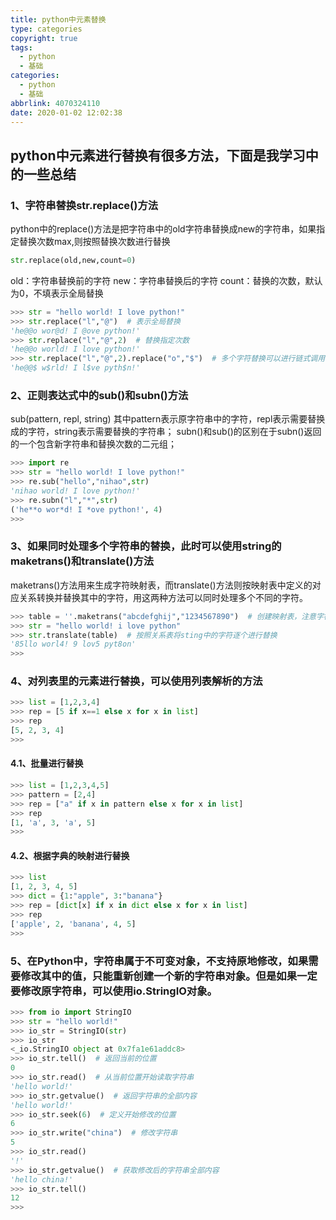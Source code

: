 ```yaml
---
title: python中元素替换
type: categories
copyright: true
tags:
  - python
  - 基础
categories:
  - python
  - 基础
abbrlink: 4070324110
date: 2020-01-02 12:02:38
---
```


## python中元素进行替换有很多方法，下面是我学习中的一些总结

### 1、字符串替换str.replace()方法

python中的replace()方法是把字符串中的old字符串替换成new的字符串，如果指定替换次数max,则按照替换次数进行替换
```python
str.replace(old,new,count=0)
```
<!--more-->

old：字符串替换前的字符
new：字符串替换后的字符
count：替换的次数，默认为0，不填表示全局替换

```python
>>> str = "hello world! I love python!"
>>> str.replace("l","@")  # 表示全局替换
'he@@o wor@d! I @ove python!'
>>> str.replace("l","@",2)  # 替换指定次数
'he@@o world! I love python!'
>>> str.replace("l","@",2).replace("o","$")  # 多个字符替换可以进行链式调用replace()方法
'he@@$ w$rld! I l$ve pyth$n!'
```

### 2、正则表达式中的sub()和subn()方法
sub(pattern, repl, string)
其中pattern表示原字符串中的字符，repl表示需要替换成的字符，string表示需要替换的字符串；
subn()和sub()的区别在于subn()返回的一个包含新字符串和替换次数的二元组；

```python
>>> import re
>>> str = "hello world! I love python!"
>>> re.sub("hello","nihao",str)  
'nihao world! I love python!'
>>> re.subn("l","*",str)
('he**o wor*d! I *ove python!', 4)
>>> 
```
### 3、如果同时处理多个字符串的替换，此时可以使用string的maketrans()和translate()方法

maketrans()方法用来生成字符映射表，而translate()方法则按映射表中定义的对应关系转换并替换其中的字符，用这两种方法可以同时处理多个不同的字符。

```python
>>> table = ''.maketrans("abcdefghij","1234567890")  # 创建映射表，注意字符串的长度要一致，达到一一对应的目的
>>> str = "hello world! i love python"
>>> str.translate(table)  # 按照关系表将sting中的字符逐个进行替换
'85llo worl4! 9 lov5 pyt8on'
>>> 
```
### 4、对列表里的元素进行替换，可以使用列表解析的方法

```python
>>> list = [1,2,3,4]
>>> rep = [5 if x==1 else x for x in list]
>>> rep
[5, 2, 3, 4]
>>> 

```

#### 4.1、批量进行替换

```python
>>> list = [1,2,3,4,5]
>>> pattern = [2,4]
>>> rep = ["a" if x in pattern else x for x in list]
>>> rep
[1, 'a', 3, 'a', 5]
>>> 

```
#### 4.2、根据字典的映射进行替换

```python
>>> list
[1, 2, 3, 4, 5]
>>> dict = {1:"apple", 3:"banana"}
>>> rep = [dict[x] if x in dict else x for x in list]
>>> rep
['apple', 2, 'banana', 4, 5]
>>> 

```

### 5、在Python中，字符串属于不可变对象，不支持原地修改，如果需要修改其中的值，只能重新创建一个新的字符串对象。但是如果一定要修改原字符串，可以使用io.StringIO对象。

```python
>>> from io import StringIO
>>> str = "hello world!" 
>>> io_str = StringIO(str)
>>> io_str
<_io.StringIO object at 0x7fa1e61addc8>
>>> io_str.tell()  # 返回当前的位置
0
>>> io_str.read()  # 从当前位置开始读取字符串
'hello world!'
>>> io_str.getvalue()  # 返回字符串的全部内容
'hello world!'
>>> io_str.seek(6)  # 定义开始修改的位置
6
>>> io_str.write("china")  # 修改字符串
5
>>> io_str.read()
'!'
>>> io_str.getvalue()  # 获取修改后的字符串全部内容
'hello china!'
>>> io_str.tell() 
12
>>> 

```

